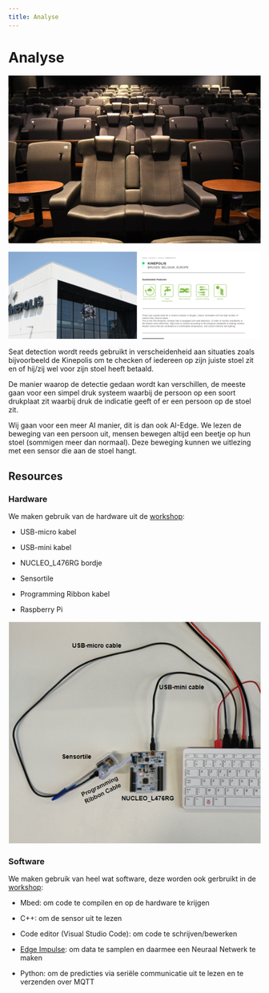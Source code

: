 ```yaml
---
title: Analyse
---
```


# Analyse

![kinepolis](./assets/kinepolis.jpg)

![kineProof](./assets/kineProof.png)

Seat detection wordt reeds gebruikt in verscheidenheid aan situaties zoals bijvoorbeeld de Kinepolis om te checken of iedereen op zijn juiste stoel zit en of hij/zij wel voor zijn stoel heeft betaald.

De manier waarop de detectie gedaan wordt kan verschillen, de meeste gaan voor een simpel druk systeem waarbij de persoon op een soort drukplaat zit waarbij druk de indicatie geeft of er een persoon op de stoel zit.

Wij gaan voor een meer AI manier, dit is dan ook AI-Edge. We lezen de beweging van een persoon uit, mensen bewegen altijd een beetje op hun stoel (sommigen meer dan normaal). Deze beweging kunnen we uitlezing met een sensor die aan de stoel hangt.

## Resources

### Hardware

We maken gebruik van de hardware uit de [workshop](https://ai-edge-workshop.netlify.app/):

- USB-micro kabel

- USB-mini kabel

- NUCLEO_L476RG bordje

- Sensortile

- Programming Ribbon kabel

- Raspberry Pi

![setup](./assets/setup.png)

### Software

We maken gebruik van heel wat software, deze worden ook gerbruikt in de [workshop](https://ai-edge-workshop.netlify.app/):

- Mbed: om code te compilen en op de hardware te krijgen

- C++: om de sensor uit te lezen

- Code editor (Visual Studio Code): om code te schrijven/bewerken

- [Edge Impulse](https://www.edgeimpulse.com/): om data te samplen en daarmee een Neuraal Netwerk te maken

- Python: om de predicties via seriële communicatie uit te lezen en te verzenden over MQTT
